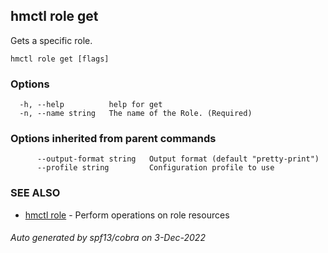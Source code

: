 ## hmctl role get

Gets a specific role.

```
hmctl role get [flags]
```

### Options

```
  -h, --help          help for get
  -n, --name string   The name of the Role. (Required)
```

### Options inherited from parent commands

```
      --output-format string   Output format (default "pretty-print")
      --profile string         Configuration profile to use
```

### SEE ALSO

* [hmctl role](hmctl_role.md)	 - Perform operations on role resources

###### Auto generated by spf13/cobra on 3-Dec-2022
